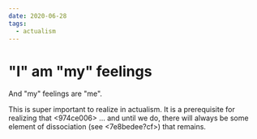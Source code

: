 ```yaml
---
date: 2020-06-28
tags:
  - actualism
---
```


# "I" am "my" feelings

And "my" feelings are "me". 

This is super important to realize in actualism. It is a prerequisite for realizing that <974ce006> ... and until we do, there will always be some element of dissociation (see <7e8bedee?cf>) that remains.

